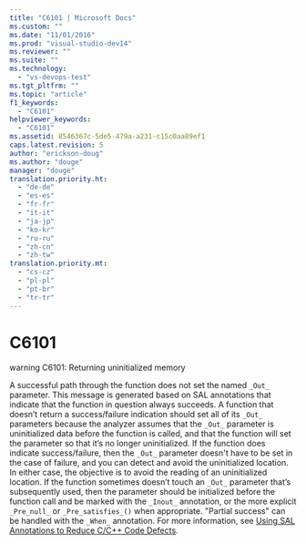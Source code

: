 ```yaml
---
title: "C6101 | Microsoft Docs"
ms.custom: ""
ms.date: "11/01/2016"
ms.prod: "visual-studio-dev14"
ms.reviewer: ""
ms.suite: ""
ms.technology: 
  - "vs-devops-test"
ms.tgt_pltfrm: ""
ms.topic: "article"
f1_keywords: 
  - "C6101"
helpviewer_keywords: 
  - "C6101"
ms.assetid: 8546367c-5de5-479a-a231-c15c0aa89ef1
caps.latest.revision: 5
author: "erickson-doug"
ms.author: "douge"
manager: "douge"
translation.priority.ht: 
  - "de-de"
  - "es-es"
  - "fr-fr"
  - "it-it"
  - "ja-jp"
  - "ko-kr"
  - "ru-ru"
  - "zh-cn"
  - "zh-tw"
translation.priority.mt: 
  - "cs-cz"
  - "pl-pl"
  - "pt-br"
  - "tr-tr"
---
```

# C6101
warning C6101: Returning uninitialized memory  
  
 A successful path through the function does not set the named `_Out_` parameter. This message is generated based on SAL annotations that indicate that the function in question always succeeds. A function that doesn’t return a success/failure indication should set all of its `_Out_` parameters because the analyzer assumes that the `_Out_` parameter is uninitialized data before the function is called, and that the function will set the parameter so that it’s no longer uninitialized. If the function does indicate success/failure, then the `_Out_` parameter doesn't have to be set in the case of failure, and you can detect and avoid the uninitialized location. In either case, the objective is to avoid the reading of an uninitialized location. If the function sometimes doesn’t touch an `_Out_` parameter that’s subsequently used, then the parameter should be initialized before the function call and be marked with the `_Inout_` annotation, or the more explicit `_Pre_null_` or `_Pre_satisfies_()` when appropriate. "Partial success" can be handled with the `_When_` annotation. For more information, see [Using SAL Annotations to Reduce C/C++ Code Defects](../code-quality/using-sal-annotations-to-reduce-c-cpp-code-defects.md).